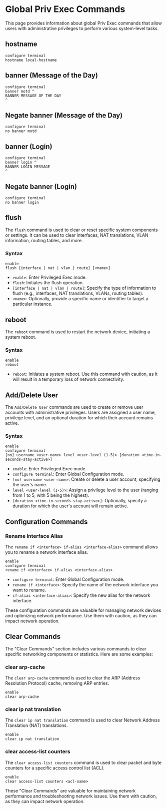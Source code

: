 # Global Priv Exec Commands

This page provides information about global Priv Exec commands that allow users with administrative privileges to perform various system-level tasks.

## hostname

```shell
configure terminal
hostname local-hostname
```

## banner (Message of the Day)

```shell
configure terminal
banner motd ^
BANNER MESSAGE OF THE DAY
^
```
## Negate banner (Message of the Day)

```shell
configure terminal
no banner motd 
```

## banner (Login)

```shell
configure terminal
banner login ^
BANNER LOGIN MESSAGE
^
```

## Negate banner (Login)

```shell
configure terminal
no banner login
```

## flush

The `flush` command is used to clear or reset specific system components or settings. It can be used to clear interfaces, NAT translations, VLAN information, routing tables, and more.

### Syntax

```shell
enable
flush [interface | nat | vlan | route] [<name>]
```

- `enable`: Enter Privileged Exec mode.
- `flush`: Initiates the flush operation.
- `[interface | nat | vlan | route]`: Specify the type of information to flush (e.g., interfaces, NAT translations, VLANs, routing tables).
- `<name>`: Optionally, provide a specific name or identifier to target a particular instance.

## reboot

The `reboot` command is used to restart the network device, initiating a system reboot.

### Syntax

```shell
enable
reboot
```

- `reboot`: Initiates a system reboot. Use this command with caution, as it will result in a temporary loss of network connectivity.

## Add/Delete User

The `Add/Delete User` commands are used to create or remove user accounts with administrative privileges. Users are assigned a user name, privilege level, and an optional duration for which their account remains active.

### Syntax

```shell
enable
configure terminal
[no] username <user-name> level <user-level (1-5)> [duration <time-in-seconds-stay-active>]
```

- `enable`: Enter Privileged Exec mode.
- `configure terminal`: Enter Global Configuration mode.
- `[no] username <user-name>`: Create or delete a user account, specifying the user's name.
- `level <user-level (1-5)>`: Assign a privilege level to the user (ranging from 1 to 5, with 5 being the highest).
- `[duration <time-in-seconds-stay-active>]`: Optionally, specify a duration for which the user's account will remain active.


## Configuration Commands

### Rename Interface Alias

The `rename if <interface> if-alias <interface-alias>` command allows you to rename a network interface alias.

```shell
enable
configure terminal
rename if <interface> if-alias <interface-alias>
```

- `configure terminal`: Enter Global Configuration mode.
- `rename if <interface>`: Specify the name of the network interface you want to rename.
- `if-alias <interface-alias>`: Specify the new alias for the network interface.

These configuration commands are valuable for managing network devices and optimizing network performance. Use them with caution, as they can impact network operation.

## Clear Commands

The "Clear Commands" section includes various commands to clear specific networking components or statistics. Here are some examples:

### clear arp-cache

The `clear arp-cache` command is used to clear the ARP (Address Resolution Protocol) cache, removing ARP entries.

```shell
enable
clear arp-cache
```

### clear ip nat translation

The `clear ip nat translation` command is used to clear Network Address Translation (NAT) translations.

```shell
enable
clear ip nat translation
```

### clear access-list counters

The `clear access-list counters` command is used to clear packet and byte counters for a specific access control list (ACL).

```shell
enable
clear access-list counters <acl-name>
```

These "Clear Commands" are valuable for maintaining network performance and troubleshooting network issues. Use them with caution, as they can impact network operation.